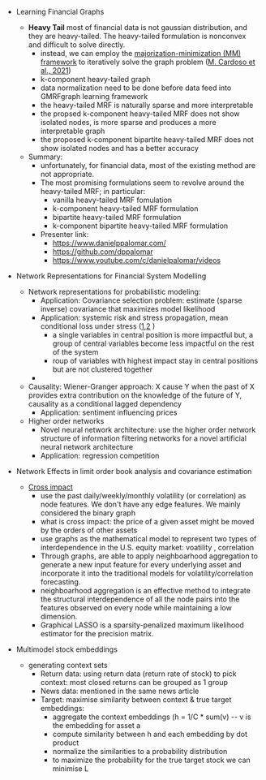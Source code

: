 * Learning Financial Graphs
  * **Heavy Tail** most of financial data is not gaussian distribution, and they are heavy-tailed. The heavy-tailed formulation is nonconvex and difficult to solve directly.
    * instead, we can employ the [majorization-minimization (MM) framework](https://palomar.home.ece.ust.hk/papers/2017/SunBabuPalomar-TSP2017%20-%20MM.pdf) to iteratively solve the graph problem ([M. Cardoso et al., 2021](https://palomar.home.ece.ust.hk/papers/2022/CardosoYingPalomar-ElsevierBook2022.pdf))
    * k-component heavy-tailed graph
    * data normalization need to be done before data feed into GMRFgraph learning framework
    * the heavy-tailed MRF is naturally sparse and more interpretable 
    * the propsed k-component heavy-tailed MRF does not show isolated nodes, is more sparse and produces a more interpretable graph
    * the proposed k-component bipartite heavy-tailed MRF does not show isolated nodes and has a better accuracy
  * Summary:
    * unfortunately, for financial data, most of the existing method are not appropriate. 
    * The most promising formulations seem to revolve around the heavy-tailed MRF; in particular:
      * vanilla heavy-tailed MRF fomulation
      * k-component heavy-tailed MRF formulation
      * bipartite heavy-tailed MRF formulation
      * k-component bipartite heavy-tailed MRF formulation   
    * Presenter link:
      * https://www.danielppalomar.com/
      * https://github.com/dppalomar
      * https://www.youtube.com/c/danielpalomar/videos     

* Network Representations for Financial System Modelling
  * Network representations for probabilistic modeling: 
    * Application: Covariance selection problem: estimate (sparse inverse) covariance that maximizes model likelihood
    * Application: systemic risk and stress propagation, mean conditional loss under stress ([1](https://www.mdpi.com/1911-8074/14/5/213),[2](https://iopscience.iop.org/article/10.1088/2632-072X/ac6721/meta) )
      * a single variables in central position is more impactful but, a group of central variables become less impactful on the rest of the system
      * roup of variables with highest impact stay in central positions but are not clustered together  
    * 
  * Causality: Wiener-Granger approach: X cause Y when the past of X provides extra contribution on the knowledge of the future of Y, causality as a conditional lagged dependency
    * Application: sentiment influencing prices
  * Higher order networks
    * Novel neural network architecture: use the higher order network structure of information filtering networks for a novel artificial neural network architecture
    * Application: regression competition  
* Network Effects in limit order book analysis and covariance estimation
  * [Cross impact](https://papers.ssrn.com/sol3/papers.cfm?abstract_id=3993561)
    *  use the past daily/weekly/monthly volatility (or correlation) as node features. We don't have any edge features. We mainly considered the binary graph
    *  what is cross impact: the price of a given asset might be moved by the orders of other assets
    *  use graphs as the mathematical model to represent two types of interdependence in the U.S. equity market: voatility , correlation
    *  Through graphs, are able to apply neighboarhood aggregation to generate a new input feature for every underlying asset and incorporate it into the traditional models for volatility/correlation forecasting.
    *  neighboarhood aggregation is an effective method to integrate the structural interdependence of all the node pairs into the features observed on every node while maintaining a low dimension.
    *  Graphical LASSO is a sparsity-penalized maximum likelihood estimator for the precision matrix. 
* Multimodel stock embeddings
  * generating context sets
    * Return data: using return data (return rate of stock) to pick context: most closed returns can be grouped as 1 group 
    * News data: mentioned in the same news article
    * Target: maximise similarity between context & true target embeddings:
      * aggregate the context embeddings (h = 1/C * sum(v) -- v is the embedding for asset a
      * compute similarity between h and each embedding by dot product 
      * normalize the similarities to a probability distribution
      * to maximize the probability for the true target stock we can minimise L
